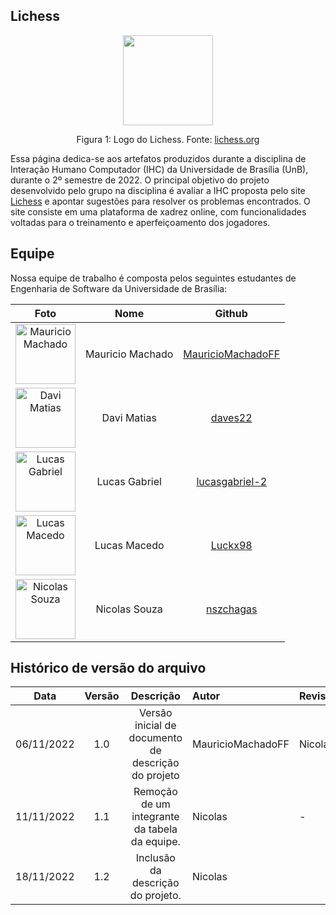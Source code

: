 
## Lichess

<div style="text-align: center">
<img src="img/logo.png" style="width:15vw"/>

<p> Figura 1: Logo do Lichess. Fonte: <a href="https://lichess.org/blog/XeRN0BAAACAA7HJu/a-new-logo-for-lichess"> lichess.org </a></p>

</div>

Essa página dedica-se aos artefatos produzidos durante a disciplina de Interação Humano Computador (IHC) da Universidade de Brasília (UnB), durante o 2º semestre de 2022. O principal objetivo do projeto desenvolvido pelo grupo na disciplina é avaliar a IHC proposta pelo site [Lichess](https://lichess.org) e apontar sugestões para resolver os problemas encontrados. O site consiste em uma plataforma de xadrez online, com funcionalidades voltadas para o treinamento e aperfeiçoamento dos jogadores.

## Equipe

Nossa equipe de trabalho é composta pelos seguintes estudantes de Engenharia de Software da Universidade de Brasília:

|                                          Foto                                           |       Nome       |                          Github                           |
| :-------------------------------------------------------------------------------------: | :--------------: | :-------------------------------------------------------: |
| <img src="https://github.com/MauricioMachadoFF.png" alt="Mauricio Machado" style="width: 10vw"> | Mauricio Machado | [MauricioMachadoFF](https://github.com/MauricioMachadoFF) |
|        <img src="https://github.com/daves22.png" alt="Davi Matias" style="width: 10vw">         |   Davi Matias    |           [daves22](https://github.com/daves22)           |
    <img src="https://github.com/lucasgabriel-2.png" alt="Lucas Gabriel" style="width: 10vw">    |  Lucas Gabriel   |    [lucasgabriel-2](https://github.com/lucasgabriel-2)    |
|        <img src="https://github.com/Luckx98.png" alt="Lucas Macedo" style="width: 10vw">         |   Lucas Macedo   |            [Luckx98](https://github.com/Luckx98)            |
|         <img src="https://github.com/nszchagas.png" alt="Nicolas Souza" style="width: 10vw">          |     Nicolas Souza     |         [nszchagas](https://github.com/nszchagas)         |

## Histórico de versão do arquivo

|    Data    | Versão |                      Descrição                      | Autor             | Revisor |
| :--------: | :----: | :-------------------------------------------------: | :---------------- | - |
| 06/11/2022 |  1.0   | Versão inicial de documento de descrição do projeto | MauricioMachadoFF | Nicolas |
| 11/11/2022 |  1.1   | Remoção de um integrante da tabela da equipe.       | Nicolas           | - |
| 18/11/2022 |  1.2   | Inclusão da descrição do projeto.                   | Nicolas           | |
